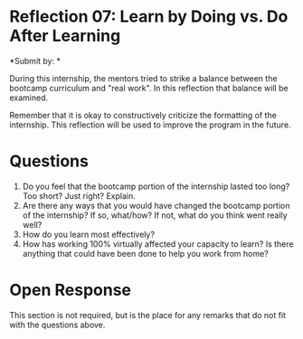 Reflection 07: Learn by Doing vs. Do After Learning
===============================

*Submit by: *

During this internship, the mentors tried to strike a balance between the bootcamp curriculum 
and "real work". In this reflection that balance will be examined.

Remember that it is okay to constructively criticize the formatting of the
internship. This reflection will be used to improve the program in the future.

Questions
=========
1. Do you feel that the bootcamp portion of the internship lasted too long? Too short? Just right? Explain.
2. Are there any ways that you would have changed the bootcamp portion of the internship? If so, what/how? If not, what do you think went really well?
3. How do you learn most effectively?
4. How has working 100% virtually affected your capacity to learn? Is there anything that could have been done to help you work from home?

Open Response
=============
This section is not required, but is the place for any remarks that do not fit
with the questions above.
